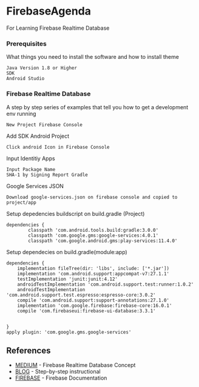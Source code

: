 # FirebaseAgenda
For Learning Firebase Realtime Database

### Prerequisites

What things you need to install the software and how to install theme

```
Java Version 1.8 or Higher 
SDK 
Android Studio
```

### Firebase Realtime Database

A step by step series of examples that tell you how to get a development env running

```
New Project Firebase Console
```
Add SDK Android Project

```
Click android Icon in Firebase Console
```
Input Identitiy Apps
```
Input Package Name
SHA-1 by Signing Report Gradle
```
Google Services JSON
```
Download google-services.json on firebase console and copied to project/app
```
Setup depedencies buildscript on build.gradle (Project)
```
dependencies {
        classpath 'com.android.tools.build:gradle:3.0.0'
        classpath 'com.google.gms:google-services:4.0.1'
        classpath 'com.google.android.gms:play-services:11.4.0'
```
Setup dependecies on build.gradle(module:app)
```
dependencies {
    implementation fileTree(dir: 'libs', include: ['*.jar'])
    implementation 'com.android.support:appcompat-v7:27.1.1'
    testImplementation 'junit:junit:4.12'
    androidTestImplementation 'com.android.support.test:runner:1.0.2'
    androidTestImplementation 'com.android.support.test.espresso:espresso-core:3.0.2'
    compile 'com.android.support:support-annotations:27.1.0'
    implementation 'com.google.firebase:firebase-core:16.0.1'
    compile 'com.firebaseui:firebase-ui-database:3.3.1'


}
apply plugin: 'com.google.gms.google-services'
```

## References

* [MEDIUM](https://blog.javan.co.id/firebase-realtime-database-dengan-android-e8ac94dc18c8) - Firebase Realtime Database Concept
* [BLOG](https://erma.staf.akprind.ac.id/wp/index.php/2017/11/29/membuat-project-firebase-realtime-database-crud-untuk-android-app/) - Step-by-step instructional
* [FIREBASE](https://firebase.google.com/docs/database/web/structure-data?hl=ID) - Firebase Documentation


